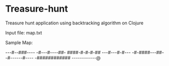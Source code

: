 # Treasure-hunt
Treasure hunt application using backtracking algorithm on Clojure 

Input file: map.txt

Sample Map:

---#--###----
-#---#----##-
####-#-#-#-##
---#---#-#---
-#-####---##-
-#------#----
-############
------------@

